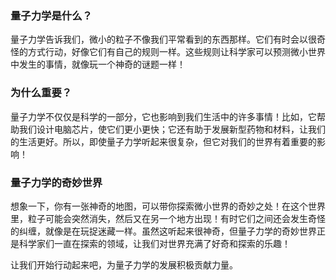 ### 量子力学是什么？

量子力学告诉我们，微小的粒子不像我们平常看到的东西那样。它们有时会以很奇怪的方式行动，好像它们有自己的规则一样。这些规则让科学家可以预测微小世界中发生的事情，就像玩一个神奇的谜题一样！

### 为什么重要？

量子力学不仅仅是科学的一部分，它也影响到我们生活中的许多事情！比如，它帮助我们设计电脑芯片，使它们更小更快；它还有助于发展新型药物和材料，让我们的生活更好。所以，即使量子力学听起来很复杂，但它对我们的世界有着重要的影响！

### 量子力学的奇妙世界

想象一下，你有一张神奇的地图，可以带你探索微小世界的奇妙之处！在这个世界里，粒子可能会突然消失，然后又在另一个地方出现！有时它们之间还会发生奇怪的纠缠，就像是在玩捉迷藏一样。虽然这听起来很神奇，但量子力学的奇妙世界正是科学家们一直在探索的领域，让我们对世界充满了好奇和探索的乐趣！

让我们开始行动起来吧，为量子力学的发展积极贡献力量。